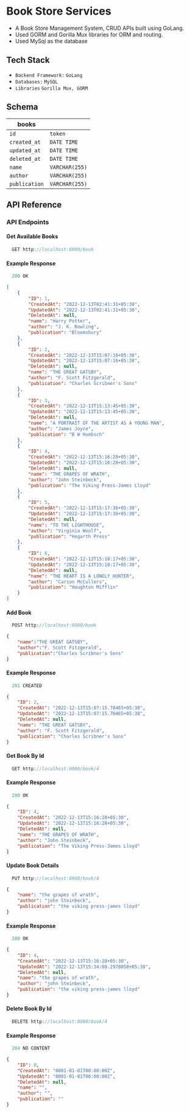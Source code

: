 # Book Store Services

- A Book Store Management System, CRUD APIs built using GoLang.
- Used GORM and Gorilla Mux libraries for ORM and routing.
- Used MySql as the database


## Tech Stack

- `Backend Framework:` `GoLang`
- `Databases:` `MySQL`
- `Libraries` `Gorilla Mux, GORM`



## Schema
|    books     |  |  
| -------- | ------- |
|   `id`      | `token` |
|   `created_at`      | `DATE TIME` |
|   `updated_at`      | `DATE TIME` |
|   `deleted_at`      | `DATE TIME` |
|   `name`      | `VARCHAR(255)` |
|   `author`      | `VARCHAR(255)` |
|   `publication`      | `VARCHAR(255)` |




## API Reference 

### API Endpoints


#### Get Available Books
```javascript
  GET http://localhost:8080/book
```
#### Example Response
```javascript
  200 OK

```

```json 
[
    {
        "ID": 1,
        "CreatedAt": "2022-12-13T02:41:31+05:30",
        "UpdatedAt": "2022-12-13T02:41:31+05:30",
        "DeletedAt": null,
        "name": "Harry Potter",
        "author": "J. K. Rowling",
        "publication": "Bloomsbury"
    },
    {
        "ID": 2,
        "CreatedAt": "2022-12-13T15:07:16+05:30",
        "UpdatedAt": "2022-12-13T15:07:16+05:30",
        "DeletedAt": null,
        "name": "THE GREAT GATSBY",
        "author": "F. Scott Fitzgerald",
        "publication": "Charles Scribner's Sons"
    },
    {
        "ID": 3,
        "CreatedAt": "2022-12-13T15:13:45+05:30",
        "UpdatedAt": "2022-12-13T15:13:45+05:30",
        "DeletedAt": null,
        "name": "A PORTRAIT OF THE ARTIST AS A YOUNG MAN",
        "author": "James Joyce",
        "publication": "B W Huebsch"
    },
    {
        "ID": 4,
        "CreatedAt": "2022-12-13T15:16:28+05:30",
        "UpdatedAt": "2022-12-13T15:16:28+05:30",
        "DeletedAt": null,
        "name": "THE GRAPES OF WRATH",
        "author": "John Steinbeck",
        "publication": "The Viking Press-James Lloyd"
    },
    {
        "ID": 5,
        "CreatedAt": "2022-12-13T15:17:36+05:30",
        "UpdatedAt": "2022-12-13T15:17:36+05:30",
        "DeletedAt": null,
        "name": "TO THE LIGHTHOUSE",
        "author": "Virginia Woolf",
        "publication": "Hogarth Press"
    },
    {
        "ID": 6,
        "CreatedAt": "2022-12-13T15:18:17+05:30",
        "UpdatedAt": "2022-12-13T15:18:17+05:30",
        "DeletedAt": null,
        "name": "THE HEART IS A LONELY HUNTER",
        "author": "Carson McCullers",
        "publication": "Houghton Mifflin"
    }
]
```

#### Add Book
```javascript
  POST http://localhost:8080/book
```
```json 
{
    "name":"THE GREAT GATSBY",
    "author":"F. Scott Fitzgerald",
    "publication":"Charles Scribner's Sons"
}
```
#### Example Response
```javascript
  201 CREATED
```
```json 
{
    "ID": 2,
    "CreatedAt": "2022-12-13T15:07:15.70465+05:30",
    "UpdatedAt": "2022-12-13T15:07:15.70465+05:30",
    "DeletedAt": null,
    "name": "THE GREAT GATSBY",
    "author": "F. Scott Fitzgerald",
    "publication": "Charles Scribner's Sons"
}
```

#### Get Book By Id


```javascript
  GET http://localhost:8080/book/4
```
#### Example Response

```javascript
  200 OK
```

```json 
{
    "ID": 4,
    "CreatedAt": "2022-12-13T15:16:28+05:30",
    "UpdatedAt": "2022-12-13T15:16:28+05:30",
    "DeletedAt": null,
    "name": "THE GRAPES OF WRATH",
    "author": "John Steinbeck",
    "publication": "The Viking Press-James Lloyd"
}
```

#### Update Book Details
```javascript
  PUT http://localhost:8080/book/4
```

```json 
{
    "name": "the grapes of wrath",
    "author": "john Steinbeck",
    "publication": "the viking press-james lloyd"
}
```
#### Example Response
```javascript
  200 OK
```
```json
{
    "ID": 4,
    "CreatedAt": "2022-12-13T15:16:28+05:30",
    "UpdatedAt": "2022-12-13T15:34:08.2978858+05:30",
    "DeletedAt": null,
    "name": "the grapes of wrath",
    "author": "john Steinbeck",
    "publication": "the viking press-james lloyd"
}
```


#### Delete Book By Id

```javascript
  DELETE http://localhost:8080/book/4
```
#### Example Response

```javascript
  204 NO CONTENT
```

```json 
{
    "ID": 0,
    "CreatedAt": "0001-01-01T00:00:00Z",
    "UpdatedAt": "0001-01-01T00:00:00Z",
    "DeletedAt": null,
    "name": "",
    "author": "",
    "publication": ""
}
```
